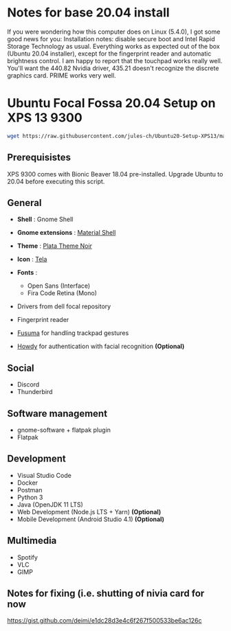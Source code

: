 # Notes for base 20.04 install

If you were wondering how this computer does on Linux (5.4.0), I got some good news for you:
Installation notes: disable secure boot and Intel Rapid Storage Technology as usual.
Everything works as expected out of the box (Ubuntu 20.04 installer), except for the fingerprint reader and automatic brightness control. I am happy to report that the touchpad works really well.
You'll want the 440.82 Nvidia driver, 435.21 doesn't recognize the discrete graphics card. PRIME works very well.



# Ubuntu Focal Fossa 20.04 Setup on XPS 13 9300

```bash
wget https://raw.githubusercontent.com/jules-ch/Ubuntu20-Setup-XPS13/master/setup.sh && sudo chmod +x setup.sh && ./setup.sh
```

## Prerequisistes

XPS 9300 comes with Bionic Beaver 18.04 pre-installed. 
Upgrade Ubuntu to 20.04 before executing this script.

## General

- **Shell** : Gnome Shell
- **Gnome extensions** : [Material Shell](https://github.com/material-shell/material-shell)
- **Theme** : [Plata Theme Noir](https://gitlab.com/tista500/plata-theme)
- **Icon** : [Tela](https://github.com/vinceliuice/Tela-icon-theme)
- **Fonts** :
  - Open Sans (Interface)
  - Fira Code Retina (Mono)

- Drivers from dell focal repository
- Fingerprint reader
- [Fusuma](https://github.com/iberianpig/fusuma) for handling trackpad gestures
- [Howdy](https://github.com/boltgolt/howdy) for authentication with facial recognition **(Optional)**


## Social

- Discord
- Thunderbird

## Software management

- gnome-software + flatpak plugin
- Flatpak

## Development

- Visual Studio Code
- Docker
- Postman
- Python 3
- Java (OpenJDK 11 LTS)
- Web Development (Node.js LTS + Yarn) **(Optional)**
- Mobile Development (Android Studio 4.1) **(Optional)**
    
## Multimedia

- Spotify
- VLC
- GIMP



## Notes for fixing (i.e. shutting of nivia card for now

https://gist.github.com/deimi/e1dc28d3e4c6f267f500533be6ac126c
